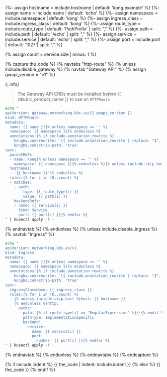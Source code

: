 {%- assign hostname = include.hostname | default: 'kong.example' %}
{%- assign name = include.name | default: 'echo' %}
{%- assign namespace = include.namespace | default: 'kong' %}
{%- assign ingress_class = include.ingress_class | default: 'kong' %}
{%- assign route_type = include.route_type | default: 'PathPrefix' | split: "," %}
{%- assign path = include.path | default: '/echo' | split: "," %}
{%- assign service = include.service | default: 'echo' | split: "," %}
{%- assign port = include.port | default: '1027'| split: "," %}

{% assign count = service.size | minus: 1 %}

{% capture the_code %}
{% navtabs "http-route" %}
{% unless include.disable_gateway %}
{% navtab "Gateway API" %}
{% assign gwapi_version = "v1" %}

{:.info}
> The Gateway API CRDs must be installed _before_ {{ site.kic_product_name }} to use an `HTTPRoute`

```bash
echo "
apiVersion: gateway.networking.k8s.io/{{ gwapi_version }}
kind: HTTPRoute
metadata:
  name: {{ name }}{% unless namespace == '' %}
  namespace: {{ namespace }}{% endunless %}
  annotations:{% if include.annotation_rewrite %}
    konghq.com/rewrite: '{{ include.annotation_rewrite | replace: "$", "\$" }}'{% endif %}
    konghq.com/strip-path: 'true'
spec:
  parentRefs:
  - name: kong{% unless namespace == '' %}
    namespace: {{ namespace }}{% endunless %}{% unless include.skip_host %}
  hostnames:
  - '{{ hostname }}'{% endunless %}
  rules:{% for i in (0..count) %}
  - matches:
    - path:
        type: {{ route_type[i] }}
        value: {{ path[i] }}
    backendRefs:
    - name: {{ service[i] }}
      kind: Service
      port: {{ port[i] }}{% endfor %}
" | kubectl apply -f -
```

{% endnavtab %}
{% endunless %}
{% unless include.disable_ingress %}
{% navtab "Ingress" %}

```bash
echo "
apiVersion: networking.k8s.io/v1
kind: Ingress
metadata:
  name: {{ name }}{% unless namespace == '' %}
  namespace: {{ namespace }}{% endunless %}
  annotations:{% if include.annotation_rewrite %}
    konghq.com/rewrite: '{{ include.annotation_rewrite | replace: "$", "\$" }}'{% endif %}
    konghq.com/strip-path: 'true'
spec:
  ingressClassName: {{ ingress_class }}
  rules:{% for i in (0..count) %}
  - {% unless include.skip_host %}host: {{ hostname }}
    {% endunless %}http:
      paths:
      - path: {% if route_type[i] == 'RegularExpression' %}/~{% endif %}{{ path[i] }}
        pathType: ImplementationSpecific
        backend:
          service:
            name: {{ service[i] }}
            port:
              number: {{ port[i] }}{% endfor %}
" | kubectl apply -f -
```

{% endnavtab %}
{% endunless %}
{% endnavtabs %}
{% endcapture %}

{% if include.indent %}
{{ the_code | indent: include.indent }}
{% else %}
{{ the_code }}
{% endif %}
